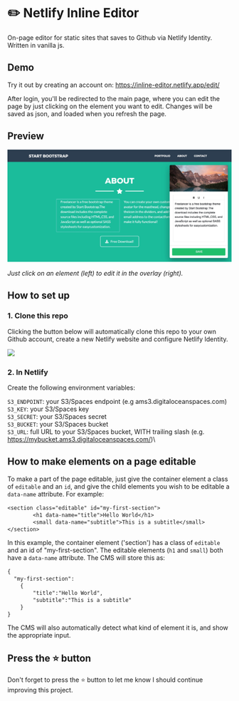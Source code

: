# :pencil2: Netlify Inline Editor

On-page editor for static sites that saves to Github via Netlify Identity. Written in vanilla js.

## Demo

Try it out by creating an account on:
https://inline-editor.netlify.app/edit/

After login, you'll be redirected to the main page, where you can edit the page by just clicking on the element you want to edit. Changes will be saved as json, and loaded when you refresh the page.

## Preview

![Preview](public/edit/img/preview.jpg)

_Just click on an element (left) to edit it in the overlay (right)._

## How to set up

### 1. Clone this repo

Clicking the button below will automatically clone this repo to your own Github account, create a new Netlify website and configure Netlify Identity.

<a href="https://app.netlify.com/start/deploy?repository=https://github.com/dashpilot/netlify-inline-editor&stack=cms"><img src="https://www.netlify.com/img/deploy/button.svg" /></a>

### 2. In Netlify

Create the following environment variables:

`S3_ENDPOINT`: your S3/Spaces endpoint (e.g ams3.digitaloceanspaces.com)\
`S3_KEY`: your S3/Spaces key\
`S3_SECRET`: your S3/Spaces secret\
`S3_BUCKET`: your S3/Spaces bucket\
`S3_URL`: full URL to your S3/Spaces bucket, WITH trailing slash (e.g. https://mybucket.ams3.digitaloceanspaces.com/)\

## How to make elements on a page editable

To make a part of the page editable, just give the container element a class of `editable` and an `id`, and give the child elements you wish to be editable a `data-name` attribute. For example:

```
<section class="editable" id="my-first-section">
        <h1 data-name="title">Hello World</h1>
        <small data-name="subtitle">This is a subtitle</small>
</section>
```

In this example, the container element ('section') has a class of `editable` and an id of "my-first-section". The editable elements (`h1` and `small`) both have a `data-name` attribute. The CMS will store this as:

```
{
  "my-first-section":
    {
        "title":"Hello World",
        "subtitle":"This is a subtitle"
    }
}
```

The CMS will also automatically detect what kind of element it is, and show the appropriate input.

## Press the :star: button
Don't forget to press the :star: button to let me know I should continue improving this project.
